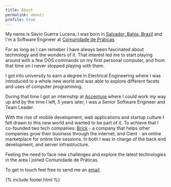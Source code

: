 ```yaml
---
title: About
permalink: about/
profile: true
---
```


My name is Sávio Guerra Lucena, I was born in [Salvador, Bahia, Brazil](https://www.google.com.br/maps/place/Salvador+-+State+of+Bahia/@-12.8808976,-38.5576733,11z/data=!3m1!4b1!4m2!3m1!1s0x716037ca23ca5b3:0x1b9fc7912c226698?hl=en) and I'm a Software Engineer at [Comunidade de Práticas](https://atencaobasica.org.br).

For as long as I can remeber I have always been fascinated about technology and the wonders of it. That interest led me to start playing around with a few DOS commands on my first personal computer, and from that time on I never stopped playing with them.

I got into university to earn a degree in Electrical Engineering where I was introduced to a whole new world and was able to explore different facets and uses of computer programming.

During that time I got an internship at [Accenture](https://www.accenture.com) where I could work my way up and by the time I left, 5 years later, I was a Senior Software Engineer and Team Leader.

With the rise of mobile development, web applications and startup culture I felt drawn to this new world and wanted to be part of it. To achieve that I co-founded two tech companies: [Brick](http://www.bricksoftwares.com) - a company that helps other companies grow their business through the internet, and Cient - an online marketplace for online live sessions. In both I was in charge of the back end development, and server infrastructure.

Feeling the need to face new challenges and explore the latest technologies in the area I joined Comunidade de Práticas.

To get in touch feel free to send me an [email](mailto:saviogl@gmail.com).

{% include footer.html %}